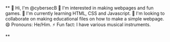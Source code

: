 
**    👋 Hi, I'm @cybersecB
    👀 I'm interested in making webpages and fun games.
    🌱 I'm currently learning HTML, CSS and Javascript.
    💞️ I'm looking to collaborate on making educational files  on how to make a simple webpage.
    😄 Pronouns: He/Him.
    ⚡ Fun fact: I have various musical instruments.

**